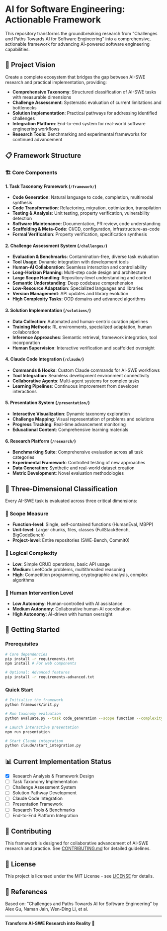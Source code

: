 # AI for Software Engineering: Actionable Framework

This repository transforms the groundbreaking research from "Challenges and Paths Towards AI for Software Engineering" into a comprehensive, actionable framework for advancing AI-powered software engineering capabilities.

## 🎯 Project Vision

Create a complete ecosystem that bridges the gap between AI-SWE research and practical implementation, providing:

- **Comprehensive Taxonomy**: Structured classification of AI-SWE tasks with measurable dimensions
- **Challenge Assessment**: Systematic evaluation of current limitations and bottlenecks  
- **Solution Implementation**: Practical pathways for addressing identified challenges
- **Integration Platform**: End-to-end system for real-world software engineering workflows
- **Research Tools**: Benchmarking and experimental frameworks for continued advancement

## 📋 Framework Structure

### 🏗️ Core Components

#### 1. **Task Taxonomy Framework** (`/framework/`)
- **Code Generation**: Natural language to code, completion, multimodal synthesis
- **Code Transformation**: Refactoring, migration, optimization, transpilation
- **Testing & Analysis**: Unit testing, property verification, vulnerability detection
- **Software Maintenance**: Documentation, PR review, code understanding
- **Scaffolding & Meta-Code**: CI/CD, configuration, infrastructure-as-code
- **Formal Verification**: Property verification, specification synthesis

#### 2. **Challenge Assessment System** (`/challenges/`)
- **Evaluation & Benchmarks**: Contamination-free, diverse task evaluation
- **Tool Usage**: Dynamic integration with development tools
- **Human-AI Collaboration**: Seamless interaction and controllability
- **Long-Horizon Planning**: Multi-step code design and architecture
- **Large Scope Handling**: Repository-level understanding and context
- **Semantic Understanding**: Deep codebase comprehension
- **Low-Resource Adaptation**: Specialized languages and libraries
- **Version Management**: API updates and library evolution
- **High Complexity Tasks**: OOD domains and advanced algorithms

#### 3. **Solution Implementation** (`/solutions/`)
- **Data Collection**: Automated and human-centric curation pipelines
- **Training Methods**: RL environments, specialized adaptation, human collaboration
- **Inference Approaches**: Semantic retrieval, framework integration, tool incorporation
- **Human Supervision**: Interactive verification and scaffolded oversight

#### 4. **Claude Code Integration** (`/claude/`)
- **Commands & Hooks**: Custom Claude commands for AI-SWE workflows
- **Tool Integration**: Seamless development environment connectivity
- **Collaborative Agents**: Multi-agent systems for complex tasks
- **Learning Pipelines**: Continuous improvement from developer interactions

#### 5. **Presentation System** (`/presentation/`)
- **Interactive Visualization**: Dynamic taxonomy exploration
- **Challenge Mapping**: Visual representation of problems and solutions
- **Progress Tracking**: Real-time advancement monitoring
- **Educational Content**: Comprehensive learning materials

#### 6. **Research Platform** (`/research/`)
- **Benchmarking Suite**: Comprehensive evaluation across all task categories
- **Experimental Framework**: Controlled testing of new approaches
- **Data Generation**: Synthetic and real-world dataset creation
- **Metric Development**: Novel evaluation methodologies

## 🔄 Three-Dimensional Classification

Every AI-SWE task is evaluated across three critical dimensions:

### 📏 **Scope Measure**
- **Function-level**: Single, self-contained functions (HumanEval, MBPP)
- **Unit-level**: Larger chunks, files, classes (FullStackBench, BigCodeBench)  
- **Project-level**: Entire repositories (SWE-Bench, Commit0)

### 🧠 **Logical Complexity**
- **Low**: Simple CRUD operations, basic API usage
- **Medium**: LeetCode problems, multithreaded reasoning
- **High**: Competition programming, cryptographic analysis, complex algorithms

### 👥 **Human Intervention Level**
- **Low Autonomy**: Human-controlled with AI assistance
- **Medium Autonomy**: Collaborative human-AI coordination
- **High Autonomy**: AI-driven with human oversight

## 🚀 Getting Started

### Prerequisites
```bash
# Core dependencies
pip install -r requirements.txt
npm install # For web components

# Optional: Advanced features
pip install -r requirements-advanced.txt
```

### Quick Start
```bash
# Initialize the framework
python framework/init.py

# Run taxonomy evaluation
python evaluate.py --task code_generation --scope function --complexity medium

# Launch interactive presentation
npm run presentation

# Start Claude integration
python claude/start_integration.py
```

## 📊 Current Implementation Status

- [x] Research Analysis & Framework Design
- [ ] Task Taxonomy Implementation
- [ ] Challenge Assessment System
- [ ] Solution Pathway Development
- [ ] Claude Code Integration
- [ ] Presentation Framework
- [ ] Research Tools & Benchmarks
- [ ] End-to-End Platform Integration

## 🤝 Contributing

This framework is designed for collaborative advancement of AI-SWE research and practice. See [CONTRIBUTING.md](CONTRIBUTING.md) for detailed guidelines.

## 📜 License

This project is licensed under the MIT License - see [LICENSE](LICENSE) for details.

## 🔗 References

Based on: "Challenges and Paths Towards AI for Software Engineering" by Alex Gu, Naman Jain, Wen-Ding Li, et al.

---

**Transform AI-SWE Research into Reality** 🚀 